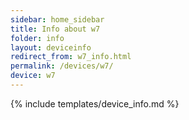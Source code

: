 ```yaml
---
sidebar: home_sidebar
title: Info about w7
folder: info
layout: deviceinfo
redirect_from: w7_info.html
permalink: /devices/w7/
device: w7
---
```

{% include templates/device_info.md %}
